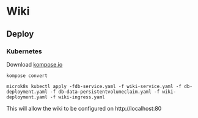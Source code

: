 # Wiki


## Deploy

### Kubernetes
Download [kompose.io](https://kompose.io/)

```
kompose convert
```

```
microk8s kubectl apply -fdb-service.yaml -f wiki-service.yaml -f db-deployment.yaml -f db-data-persistentvolumeclaim.yaml -f wiki-deployment.yaml -f wiki-ingress.yaml
```

This will allow the wiki to be configured on http://localhost:80

